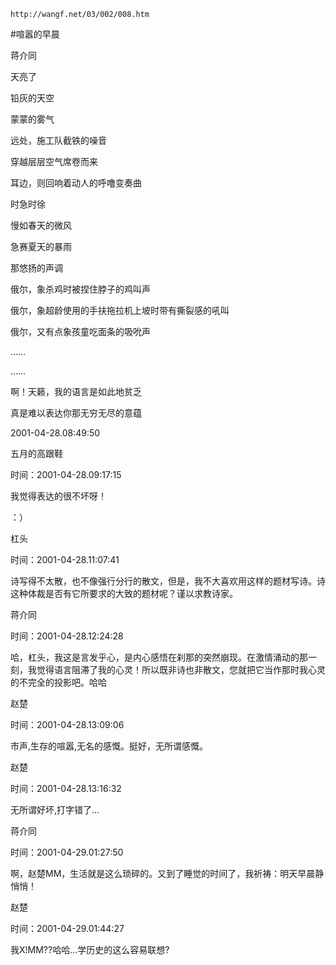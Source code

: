 `http://wangf.net/03/002/008.htm`

#喧嚣的早晨

蒋介同

天亮了

铅灰的天空

蒙蒙的雾气

远处，施工队截铁的噪音

穿越层层空气席卷而来

耳边，则回响着动人的呼噜变奏曲

时急时徐

慢如春天的微风

急赛夏天的暴雨

那悠扬的声调

俄尔，象杀鸡时被捏住脖子的鸡叫声

俄尔，象超龄使用的手扶拖拉机上坡时带有撕裂感的吼叫

俄尔，又有点象孩童吃面条的吸吮声

……

……

啊！天籁，我的语言是如此地贫乏

真是难以表达你那无穷无尽的意蕴

2001-04-28.08:49:50 

五月的高跟鞋

时间：2001-04-28.09:17:15 

我觉得表达的很不坏呀！ 

：）

杠头

时间：2001-04-28.11:07:41 

诗写得不太散，也不像强行分行的散文，但是，我不大喜欢用这样的题材写诗。诗这种体裁是否有它所要求的大致的题材呢？谨以求教诗家。

蒋介同

时间：2001-04-28.12:24:28 

哈，杠头，我这是言发乎心，是内心感悟在刹那的突然崩现。在激情涌动的那一刻，我觉得语言阻滞了我的心灵！所以既非诗也非散文，您就把它当作那时我心灵的不完全的投影吧。哈哈

赵楚

时间：2001-04-28.13:09:06 

市声,生存的喧嚣,无名的感慨。挺好，无所谓感慨。

赵楚

时间：2001-04-28.13:16:32 

无所谓好坏,打字错了...

蒋介同

时间：2001-04-29.01:27:50 

啊，赵楚MM，生活就是这么琐碎的。又到了睡觉的时间了，我祈祷：明天早晨静悄悄！

赵楚

时间：2001-04-29.01:44:27 

我X!MM??哈哈...学历史的这么容易联想?